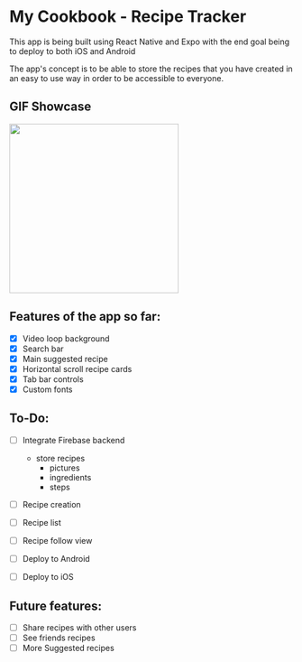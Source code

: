 # My Cookbook - Recipe Tracker

This app is being built using React Native and Expo with the end goal being to deploy to both iOS and Android

The app's concept is to be able to store the recipes that you have created in an easy to use way in order to be accessible to everyone.

## GIF Showcase

<img src="/recipe2_1.gif?raw=true" width="300px">

## Features of the app so far:

- [x] Video loop background
- [x] Search bar
- [x] Main suggested recipe
- [x] Horizontal scroll recipe cards
- [x] Tab bar controls
- [x] Custom fonts

## To-Do:

- [ ] Integrate Firebase backend 
  - store recipes
    - pictures
    - ingredients
    - steps
- [ ] Recipe creation
- [ ] Recipe list
- [ ] Recipe follow view

- [ ] Deploy to Android
- [ ] Deploy to iOS

## Future features:

- [ ] Share recipes with other users
- [ ] See friends recipes
- [ ] More Suggested recipes
